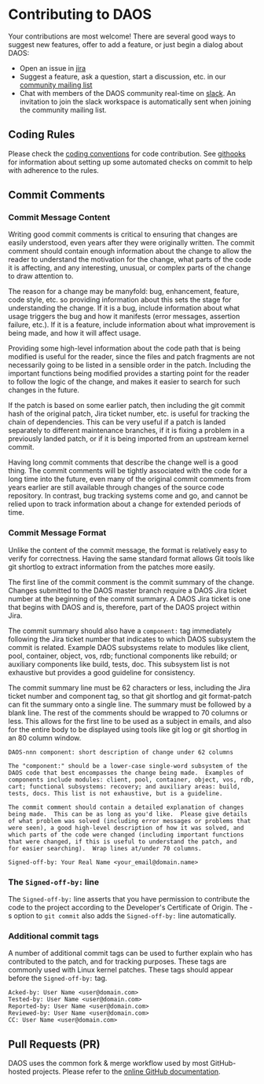 # Contributing to DAOS

Your contributions are most welcome! There are several good ways to suggest new
features, offer to add a feature, or just begin a dialog about DAOS:

- Open an issue in [jira](https://jira.daos.io/)
- Suggest a feature, ask a question, start a discussion, etc. in our
  [community mailing list](https://daos.groups.io/g/daos)
- Chat with members of the DAOS community real-time on [slack](https://daos-stack.slack.com/).
  An invitation to join the slack workspace is automatically sent when joining
  the community mailing list.

## Coding Rules

Please check the [coding conventions](https://wiki.daos.io/spaces/DC/pages/4836655701/Coding+Rules)
for code contribution.  See [githooks](../../utils/githooks/README.md) for information about setting up
some automated checks on commit to help with adherence to the rules.


## Commit Comments

### Commit Message Content

Writing good commit comments is critical to ensuring that changes are easily
understood, even years after they were originally written. The commit comment
should contain enough information about the change to allow the reader to
understand the motivation for the change, what parts of the code it is
affecting, and any interesting, unusual, or complex parts of the change to draw
attention to.

The reason for a change may be manyfold: bug, enhancement, feature, code style,
etc. so providing information about this sets the stage for understanding the
change. If it is a bug, include information about what usage triggers the bug
and how it manifests (error messages, assertion failure, etc.). If it is a
feature, include information about what improvement is being made, and how it
will affect usage.

Providing some high-level information about the code path that is being modified
is useful for the reader, since the files and patch fragments are not
necessarily going to be listed in a sensible order in the patch. Including the
important functions being modified provides a starting point for the reader to
follow the logic of the change, and makes it easier to search for such changes
in the future.

If the patch is based on some earlier patch, then including the git commit hash
of the original patch, Jira ticket number, etc. is useful for tracking the
chain of dependencies. This can be very useful if a patch is landed separately
to different maintenance branches, if it is fixing a problem in a previously
landed patch, or if it is being imported from an upstream kernel commit.

Having long commit comments that describe the change well is a good thing.
The commit comments will be tightly associated with the code for a long time
into the future, even many of the original commit comments from years earlier
are still available through changes of the source code repository.
In contrast, bug tracking systems come and go, and cannot be relied upon to
track information about a change for extended periods of time.

### Commit Message Format

Unlike the content of the commit message, the format is relatively easy to
verify for correctness. Having the same standard format allows Git tools like
git shortlog to extract information from the patches more easily.

The first line of the commit comment is the commit summary of the change.
Changes submitted to the DAOS master branch require a DAOS Jira ticket number
at the beginning of the commit summary. A DAOS Jira ticket is one that begins
with DAOS and is, therefore, part of the DAOS project within Jira.

The commit summary should also have a `component:` tag immediately following the
Jira ticket number that indicates to which DAOS subsystem the commit is
related. Example DAOS subsystems relate to modules like client, pool,
container, object, vos, rdb; functional components like rebuild; or auxiliary
components like build, tests, doc. This subsystem list is not exhaustive
but provides a good guideline for consistency.

The commit summary line must be 62 characters or less, including the Jira
ticket number and component tag, so that git shortlog and git format-patch
can fit the summary onto a single line. The summary must be followed by a blank
line. The rest of the comments should be wrapped to 70 columns or less.
This allows for the first line to be used as a subject in emails, and also for the
entire body to be displayed using tools like git log or git shortlog in an 80
column window.

```
DAOS-nnn component: short description of change under 62 columns

The "component:" should be a lower-case single-word subsystem of the
DAOS code that best encompasses the change being made.  Examples of
components include modules: client, pool, container, object, vos, rdb,
cart; functional subsystems: recovery; and auxiliary areas: build,
tests, docs. This list is not exhaustive, but is a guideline.

The commit comment should contain a detailed explanation of changes
being made.  This can be as long as you'd like.  Please give details
of what problem was solved (including error messages or problems that
were seen), a good high-level description of how it was solved, and
which parts of the code were changed (including important functions
that were changed, if this is useful to understand the patch, and
for easier searching).  Wrap lines at/under 70 columns.

Signed-off-by: Your Real Name <your_email@domain.name>
```

### The `Signed-off-by:` line

The `Signed-off-by:` line asserts that you have permission to contribute the
code to the project according to the Developer's Certificate of Origin.
The -s option to `git commit` also adds the `Signed-off-by:` line automatically.

### Additional commit tags

A number of additional commit tags can be used to further explain who has
contributed to the patch, and for tracking purposes. These tags are commonly
used with Linux kernel patches. These tags should appear before the
`Signed-off-by:` tag.

```
Acked-by: User Name <user@domain.com>
Tested-by: User Name <user@domain.com>
Reported-by: User Name <user@domain.com>
Reviewed-by: User Name <user@domain.com>
CC: User Name <user@domain.com>
```

## Pull Requests (PR)

DAOS uses the common fork & merge workflow used by most GitHub-hosted projects.
Please refer to the [online GitHub documentation](https://help.github.com/en/github/collaborating-with-issues-and-pull-requests/proposing-changes-to-your-work-with-pull-requests).
